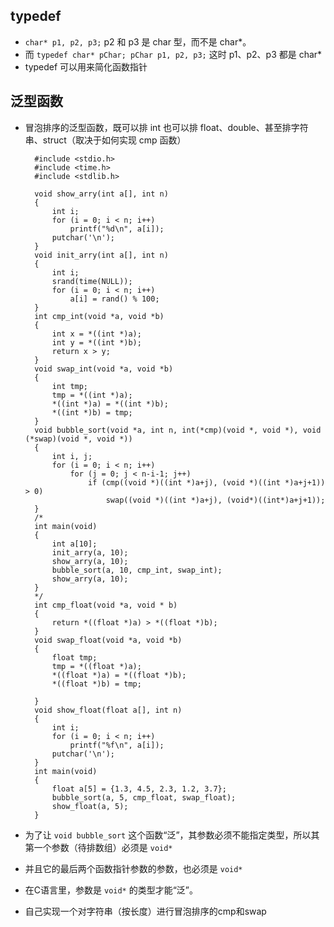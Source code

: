 ## typedef
* `char* p1, p2, p3;` p2 和 p3 是 char 型，而不是 char*。
* 而 `typedef char* pChar; pChar p1, p2, p3;` 这时 p1、p2、p3 都是 char*
* typedef 可以用来简化函数指针

## 泛型函数
* 冒泡排序的泛型函数，既可以排 int 也可以排 float、double、甚至排字符串、struct（取决于如何实现 cmp 函数）

		#include <stdio.h>
		#include <time.h>
		#include <stdlib.h>
		
		void show_arry(int a[], int n)
		{
			int i;
			for (i = 0; i < n; i++)
				printf("%d\n", a[i]);
			putchar('\n');
		}
		void init_arry(int a[], int n)
		{
			int i;
			srand(time(NULL));
			for (i = 0; i < n; i++)
				a[i] = rand() % 100;
		}
		int cmp_int(void *a, void *b)
		{
			int x = *((int *)a);
			int y = *((int *)b);
			return x > y;
		}
		void swap_int(void *a, void *b)
		{
			int tmp;
			tmp = *((int *)a);
			*((int *)a) = *((int *)b);
			*((int *)b) = tmp;
		}
		void bubble_sort(void *a, int n, int(*cmp)(void *, void *), void (*swap)(void *, void *))
		{
			int i, j;
			for (i = 0; i < n; i++)
				for (j = 0; j < n-i-1; j++)
					if (cmp((void *)((int *)a+j), (void *)((int *)a+j+1)) > 0)
						swap((void *)((int *)a+j), (void*)((int*)a+j+1));
		}
		/*
		int main(void)
		{
			int a[10];
			init_arry(a, 10);
			show_arry(a, 10);
			bubble_sort(a, 10, cmp_int, swap_int);
			show_arry(a, 10);
		}
		*/
		int cmp_float(void *a, void * b)
		{
			return *((float *)a) > *((float *)b);
		}
		void swap_float(void *a, void *b)
		{
			float tmp;
			tmp = *((float *)a);
			*((float *)a) = *((float *)b);
			*((float *)b) = tmp;
		
		}
		void show_float(float a[], int n)
		{
			int i;
			for (i = 0; i < n; i++)
				printf("%f\n", a[i]);
			putchar('\n');
		}
		int main(void)
		{
			float a[5] = {1.3, 4.5, 2.3, 1.2, 3.7};
			bubble_sort(a, 5, cmp_float, swap_float);
			show_float(a, 5);
		}

* 为了让 `void bubble_sort` 这个函数“泛”，其参数必须不能指定类型，所以其第一个参数（待排数组）必须是 `void*`
* 并且它的最后两个函数指针参数的参数，也必须是 `void*`
* 在C语言里，参数是 `void*` 的类型才能“泛”。
* 自己实现一个对字符串（按长度）进行冒泡排序的cmp和swap